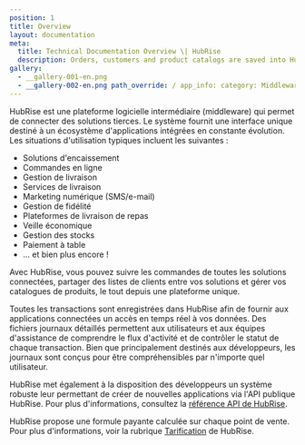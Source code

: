 ```yaml
---
position: 1
title: Overview
layout: documentation
meta:
  title: Technical Documentation Overview \| HubRise
  description: Orders, customers and product catalogs are saved into HubRise to provide connected apps with real-time access to your data. Integrate third party solutions.
gallery:
  - __gallery-001-en.png
  - __gallery-002-en.png path_override: / app_info: category: Middleware availability: Worldwide price_range: €25 / month. contact: contact@hubrise.com / support@hubrise.com
---
```


HubRise est une plateforme logicielle intermédiaire (middleware) qui permet de connecter des solutions tierces. Le système fournit une interface unique destiné à un écosystème d'applications intégrées en constante évolution. Les situations d'utilisation typiques incluent les suivantes :

- Solutions d'encaissement
- Commandes en ligne
- Gestion de livraison
- Services de livraison
- Marketing numérique (SMS/e-mail)
- Gestion de fidélité
- Plateformes de livraison de repas
- Veille économique
- Gestion des stocks
- Paiement à table
- ... et bien plus encore !

Avec HubRise, vous pouvez suivre les commandes de toutes les solutions connectées, partager des listes de clients entre vos solutions et gérer vos catalogues de produits, le tout depuis une plateforme unique.

Toutes les transactions sont enregistrées dans HubRise afin de fournir aux applications connectées un accès en temps réel à vos données. Des fichiers journaux détaillés permettent aux utilisateurs et aux équipes d'assistance de comprendre le flux d'activité et de contrôler le statut de chaque transaction. Bien que principalement destinés aux développeurs, les journaux sont conçus pour être compréhensibles par n'importe quel utilisateur.

HubRise met également à la disposition des développeurs un système robuste leur permettant de créer de nouvelles applications via l'API publique HubRise. Pour plus d'informations, consultez la [référence API de HubRise](/developers/api/general-concepts).

HubRise propose une formule payante calculée sur chaque point de vente. Pour plus d'informations, voir la rubrique [Tarification](/pricing) de HubRise.
